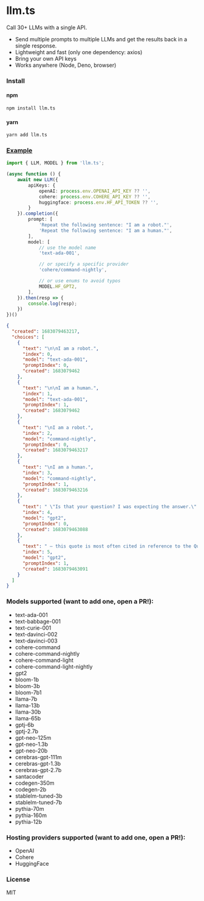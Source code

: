 # llm.ts

Call 30+ LLMs with a single API. 
* Send multiple prompts to multiple LLMs and get the results back in a single response.
* Lightweight and fast (only one dependency: axios)
* Bring your own API keys
* Works anywhere (Node, Deno, browser)

### Install
#### npm
```bash
npm install llm.ts
```
#### yarn
```bash
yarn add llm.ts
```

### [Example](examples/simple)
```typescript
import { LLM, MODEL } from 'llm.ts';

(async function () {
    await new LLM({
        apiKeys: {
            openAI: process.env.OPENAI_API_KEY ?? '',
            cohere: process.env.COHERE_API_KEY ?? '',
            huggingface: process.env.HF_API_TOKEN ?? '',
        }
    }).completion({
        prompt: [
            'Repeat the following sentence: "I am a robot."',
            'Repeat the following sentence: "I am a human."',
        ],
        model: [
            // use the model name
            'text-ada-001',

            // or specify a specific provider
            'cohere/command-nightly',

            // or use enums to avoid typos
            MODEL.HF_GPT2,
        ],
    }).then(resp => {
        console.log(resp);
    })
})()
```
```json
{
  "created": 1683079463217,
  "choices": [
    {
      "text": "\n\nI am a robot.",
      "index": 0,
      "model": "text-ada-001",
      "promptIndex": 0,
      "created": 1683079462
    },
    {
      "text": "\n\nI am a human.",
      "index": 1,
      "model": "text-ada-001",
      "promptIndex": 1,
      "created": 1683079462
    },
    {
      "text": "\nI am a robot.",
      "index": 2,
      "model": "command-nightly",
      "promptIndex": 0,
      "created": 1683079463217
    },
    {
      "text": "\nI am a human.",
      "index": 3,
      "model": "command-nightly",
      "promptIndex": 1,
      "created": 1683079463216
    },
    {
      "text": " \"Is that your question? I was expecting the answer.\" \"Then why do you think you are being asked!\" 1. \"What are you?\" \"What are you?\" \"Why are you",
      "index": 4,
      "model": "gpt2",
      "promptIndex": 0,
      "created": 1683079463088
    },
    {
      "text": " — this quote is most often cited in reference to the Qur'an. (e.g. Ibn `Allaahu `udayyyih, Al-Rai`an, Al",
      "index": 5,
      "model": "gpt2",
      "promptIndex": 1,
      "created": 1683079463091
    }
  ]
}
```


### Models supported (want to add one, open a PR!):
* text-ada-001
* text-babbage-001
* text-curie-001
* text-davinci-002
* text-davinci-003
* cohere-command
* cohere-command-nightly
* cohere-command-light
* cohere-command-light-nightly
* gpt2
* bloom-1b
* bloom-3b
* bloom-7b1
* llama-7b
* llama-13b
* llama-30b
* llama-65b
* gptj-6b
* gptj-2.7b
* gpt-neo-125m
* gpt-neo-1.3b
* gpt-neo-20b
* cerebras-gpt-111m
* cerebras-gpt-1.3b
* cerebras-gpt-2.7b
* santacoder
* codegen-350m
* codegen-2b
* stablelm-tuned-3b
* stablelm-tuned-7b
* pythia-70m
* pythia-160m
* pythia-12b

### Hosting providers supported (want to add one, open a PR!):
* OpenAI
* Cohere
* HuggingFace

### License
MIT